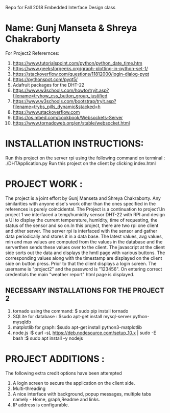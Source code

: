 Repo for Fall 2018 Embedded Interface Design class
# Name: Gunj Manseta & Shreya Chakraborty
For Project2
Referernces:
1.  https://www.tutorialspoint.com/python/python_date_time.htm 
2.  https://www.geeksforgeeks.org/graph-plotting-in-python-set-1/ 
3.  https://stackoverflow.com/questions/11812000/login-dialog-pyqt 
4.  https://pythonspot.com/pyqt5/ 
5.  Adafruit packages for the DHT-22  
6.  https://www.w3schools.com/howto/tryit.asp?filename=tryhow_css_button_group_justified
7.  https://www.w3schools.com/bootstrap/tryit.asp?filename=trybs_pills_dynamic&stacked=h
8.  https://www.stackoverflow.com
9.  https://os.mbed.com/cookbook/Websockets-Server
10. https://www.tornadoweb.org/en/stable/websocket.html

# INSTALLATION INSTRUCTIONS:
Run this project on the server rpi using the following command on terminal : ./DHTApplication.py
Run this project on the client by clicking index.html

# PROJECT WORK :
The project is a joint effort by Gunj Manseta and Shreya Chakraborty. Any similarities with anyone else's work other than the ones 
specified in the references is purely coincidental. The Project is a continuation to project1.In project 1 we interfaced a temp/humidity
sensor DHT-22 with RPI and design a UI to display the current temperature, humidity, time of requesting, the status of the sensor 
and so on.In this project, there are two rpi one client and other server. The server rpi is interfaced with the sensor and gather data periodically and stores it in a data base. The latest values, avg values, min and max values are computed from the values in the database and the serverthen sends these values over to the client. The javascript at the client side sorts out the data and displays the hmtl page with various buttons. The corresponding values along with the timestamp are displayed on the client side on button press. Prior to that the client displays a login screen. The username is "project2" and the password is "123456". On entering correct credentials the main "weather report" html page is displayed.
 
## NECESSARY INSTALLATIONS FOR THE PROJECT 2
1. tornado using the command: $ sudo pip install tornado
2. SQLite for database : $sudo apt-get install mysql-server python-mysqldb
3. matplotlib for graph: $sudo apt-get install python3-matplotlib
4. node.js :$ curl -sL https://deb.nodesource.com/setup_10.x | sudo -E bash 
           :$ sudo apt install -y nodejs

# PROJECT ADDITIONS :
The following extra credit options have been attempted
1.  A login screen to secure the application on the client side.
2.  Multi-threading 
3.  A nice interface with background, popup messages, multiple tabs namely - Home, graph,Readme and links. 
4.  IP address is configurable.
